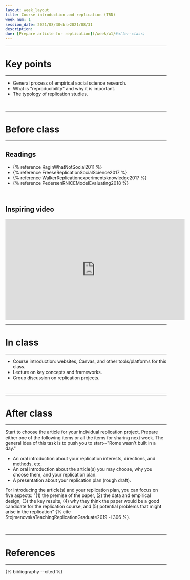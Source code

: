 ```yaml
---
layout: week_layout
title: Course introduction and replication (TBD)
week_num: 1
session_date: 2021/08/30<br>2021/08/31
description:
due: [Prepare article for replication](/week/w1/#after-class)
---
```


---
# Key points
---

- General process of empirical social science research.
- What is "reproducibility" and why it is important.
- The typology of replication studies.

<br>

---
# Before class
---

## Readings

  - {% reference RaginWhatNotSocial2011 %}
  - {% reference FreeseReplicationSocialScience2017 %}
  - {% reference WalkerReplicationexperimentsknowledge2017 %}
  - {% reference PedersenRNICEModelEvaluating2018 %}

<br>

## Inspiring video

<iframe width="560" height="315" src="https://www.youtube.com/embed/arj7oStGLkU" title="YouTube video player" frameborder="0" allow="accelerometer; autoplay; clipboard-write; encrypted-media; gyroscope; picture-in-picture" allowfullscreen></iframe>

<br>

---
# In class
---

- Course introduction: websites, Canvas, and other tools/platforms for this class.
- Lecture on key concepts and frameworks.
- Group discussion on replication projects.

<br>

---
# After class
---

Start to choose the article for your individual replication project. Prepare either one of the following items or all the items for sharing next week. The general idea of this task is to push you to start--"Rome wasn't built in a day."

- An oral introduction about your replication interests, directions, and methods, etc.
- An oral introduction about the article(s) you may choose, why you choose them, and your replication plan.
- A presentation about your replication plan (rough draft).

For introducing the article(s) and your replication plan, you can focus on five aspects: "(1) the premise of the paper, (2) the data and empirical design, (3) the key results, (4) why they think the paper would be a good candidate for the replication course, and (5) potential problems that might arise in the replication" {% cite StojmenovskaTeachingReplicationGraduate2019 -l 306 %}.

<br>

---
# References
---

{% bibliography --cited %}
